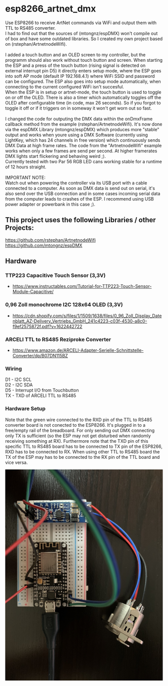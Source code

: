 # esp8266_artnet_dmx
Use ESP8266 to receive ArtNet commands via WiFi and output them with TTL to RS485 converter.
<br>
I had to find out that the sources of (mtongnz/espDMX) won't compile out of box and have some outdated libraries. So I created my own project based on (rstephan/ArtnetnodeWifi).
<br>
<br>
I added a touch button and an OLED screen to my controller, but the programm should also work without touch button and screen.
When starting the ESP and a press of the touch button (rising signal is detected on external interrupt pin D5) it directly enters setup mode, where the ESP goes into soft AP mode (default IP 192.168.4.1) where WiFi SSID and password can be configured. The ESP also goes into setup mode automatically, when connecting to the current configured WiFi isn't succesful.
<br>
When the ESP is in setup or artnet-mode, the touch button is used to toggle on or off the OLED. There is also a timer which automatically toggles off the OLED after configurable time (in code, max 26 seconds). So if you forgot to toggle it off or if it triggers on in someway it won't get worn out so fast.
<br>
<br>
I changed the code for outputing the DMX data within the onDmxFrame callback method from the example (rstephan/ArtnetnodeWifi). It's now done via the espDMX Library (mtongnz/espDMX) which produces more "stable" output and works when youre using a DMX Software (currently using LightKey, which has 24 channels in free version) which continuously sends DMX Data at high frame rates. The code from the "ArtnetnodeWifi" example works when only a few frames are send per second. At higher framerates DMX lights start flickering and behaving weird ;).
\
Currently tested with two Par 56 RGB LED cans working stable for a runtime of 12 hours straight.
<br>
<br>
IMPORTANT NOTE:<br>
Watch out when powering the controller via its USB port with a cable connected to a computer. As soon as DMX data is send out on serial, it's also send over the USB connection and in some cases incoming serial data from the computer leads to crashes of the ESP. I recommend using USB power adapter or powerbank in this case ;).

## This project uses the following Libraries / other Projects:
https://github.com/rstephan/ArtnetnodeWifi \
https://github.com/mtongnz/espDMX

## Hardware

### TTP223 Capacitive Touch Sensor (3,3V)
- https://www.instructables.com/Tutorial-for-TTP223-Touch-Sensor-Module-Capacitive/

### 0,96 Zoll monochrome I2C 128x64 OLED (3,3V)
- https://cdn.shopify.com/s/files/1/1509/1638/files/0_96_Zoll_Display_Datenblatt_AZ-Delivery_Vertriebs_GmbH_241c4223-c03f-4530-a8c0-f9ef2575872f.pdf?v=1622442722

### ARCELI TTL to RS485 Reziproke Converter
- https://www.amazon.de/ARCELI-Adapter-Serielle-Schnittstelle-Converter/dp/B07DN115BZ

### Wiring
D1 - I2C SCL <br>
D2 - I2C SDA <br>
D5 - Interrupt I/O from Touchbutton <br>
TX - TXD of ARCELI TTL to RS485 <br>

### Hardware Setup
Note that the green wire connected to the RXD pin of the TTL to RS485 converter board is not conected to the ESP8266. It's plugged in to a free/empty rail of the breadboard. For only sending out DMX connecting only TX is sufficient (so the ESP may not get disturbed when randomly receiving something at RX).
Furthermore note that the TXD pin of this specific TTL to RS485 board has to be connected to TX pin of the ESP8266, RXD has to be connected to RX. When using other TTL to RS485 board the TX of the ESP may has to be connected to the RX pin of the TTL board and vice versa.

![Image of the used hardware](esp_ttl_rs485_xlr_hardwaresetup.jpg)

